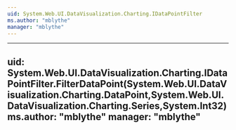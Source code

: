 ```yaml
---
uid: System.Web.UI.DataVisualization.Charting.IDataPointFilter
ms.author: "mblythe"
manager: "mblythe"
---
```


---
uid: System.Web.UI.DataVisualization.Charting.IDataPointFilter.FilterDataPoint(System.Web.UI.DataVisualization.Charting.DataPoint,System.Web.UI.DataVisualization.Charting.Series,System.Int32)
ms.author: "mblythe"
manager: "mblythe"
---
